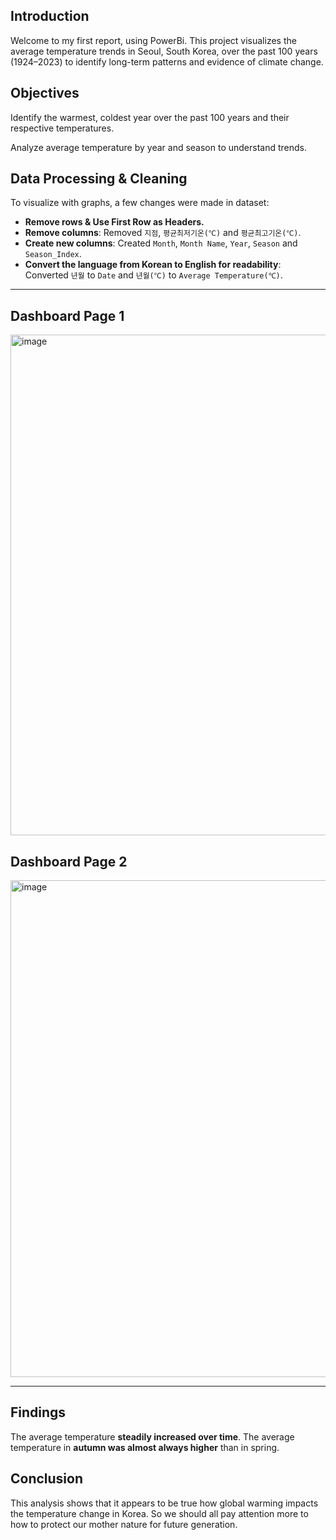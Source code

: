 ## Introduction
Welcome to my first report, using PowerBi. This project visualizes the average temperature trends in Seoul, South Korea, over the past 100 years (1924–2023) to identify long-term patterns and evidence of climate change.

## Objectives
Identify the warmest, coldest year over the past 100 years and their respective temperatures.

Analyze average temperature by year and season to understand trends.

## Data Processing & Cleaning
To visualize with graphs, a few changes were made in dataset:

- **Remove rows & Use First Row as Headers.**
- **Remove columns**: Removed `지점`, `평균최저기온(℃)` and `평균최고기온(℃)`.
- **Create new columns**: Created `Month`, `Month Name`, `Year`, `Season` and `Season_Index`. 
- **Convert the language from Korean to English for readability**: Converted `년월` to `Date` and `년월(℃)` to `Average Temperature(℃)`.

---
## Dashboard Page 1
<img width="1430" height="801" alt="image" src="https://github.com/user-attachments/assets/19ab8613-df62-47ec-96ae-43fd715bed1e" />

## Dashboard Page 2
<img width="1416" height="795" alt="image" src="https://github.com/user-attachments/assets/4f697f8d-1d0c-4157-9d6a-d99af0c48459" />

---

## Findings

The average temperature **steadily increased over time**.
The average temperature in **autumn was almost always higher** than in spring.

## Conclusion

This analysis shows that it appears to be true how global warming impacts the temperature change in Korea. So we should all pay attention more to how to protect our mother nature for future generation.

